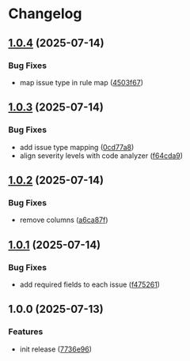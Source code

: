 # Changelog

## [1.0.4](https://github.com/mcarvin8/sf-cat/compare/v1.0.3...v1.0.4) (2025-07-14)


### Bug Fixes

* map issue type in rule map ([4503f67](https://github.com/mcarvin8/sf-cat/commit/4503f67182d189786c15803e44fc29ce9f1e0e9b))

## [1.0.3](https://github.com/mcarvin8/sf-cat/compare/v1.0.2...v1.0.3) (2025-07-14)


### Bug Fixes

* add issue type mapping ([0cd77a8](https://github.com/mcarvin8/sf-cat/commit/0cd77a85d2eb9179f15e71186fa26edbbe549b7d))
* align severity levels with code analyzer ([f64cda9](https://github.com/mcarvin8/sf-cat/commit/f64cda974b853a7149d7642e2305062a90415355))

## [1.0.2](https://github.com/mcarvin8/sf-cat/compare/v1.0.1...v1.0.2) (2025-07-14)


### Bug Fixes

* remove columns ([a6ca87f](https://github.com/mcarvin8/sf-cat/commit/a6ca87fb4852f89f5ec96d6be63a3207cb89c5b6))

## [1.0.1](https://github.com/mcarvin8/sf-cat/compare/v1.0.0...v1.0.1) (2025-07-14)


### Bug Fixes

* add required fields to each issue ([f475261](https://github.com/mcarvin8/sf-cat/commit/f475261bf884226469f1ea207a08e607d167e0da))

## 1.0.0 (2025-07-13)


### Features

* init release ([7736e96](https://github.com/mcarvin8/sf-cat/commit/7736e96fba89c9bcf42bba8222e17594c2ba140d))
